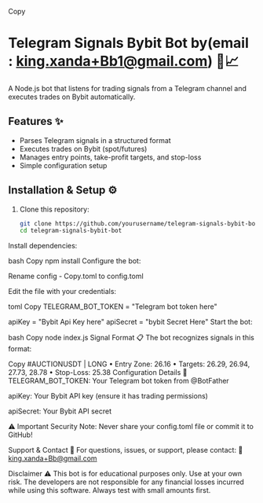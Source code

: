 
Copy
# Telegram Signals Bybit Bot by(email : king.xanda+Bb1@gmail.com) 🤖📈

A Node.js bot that listens for trading signals from a Telegram channel and executes trades on Bybit automatically.

## Features ✨
- Parses Telegram signals in a structured format
- Executes trades on Bybit (spot/futures)
- Manages entry points, take-profit targets, and stop-loss
- Simple configuration setup

## Installation & Setup ⚙️

1. Clone this repository:
   ```bash
   git clone https://github.com/yourusername/telegram-signals-bybit-bot.git
   cd telegram-signals-bybit-bot
Install dependencies:

bash
Copy
npm install
Configure the bot:

Rename config - Copy.toml to config.toml

Edit the file with your credentials:

toml
Copy
TELEGRAM_BOT_TOKEN = "Telegram bot token here"

apiKey = "Bybit Api Key here"
apiSecret = "bybit Secret Here"
Start the bot:

bash
Copy
node index.js
Signal Format 📋
The bot recognizes signals in this format:

Copy
#AUCTIONUSDT | LONG 
• Entry Zone: 26.16 
• Targets: 26.29, 26.94, 27.73, 28.78 
• Stop-Loss: 25.38 
Configuration Details 🔧
TELEGRAM_BOT_TOKEN: Your Telegram bot token from @BotFather

apiKey: Your Bybit API key (ensure it has trading permissions)

apiSecret: Your Bybit API secret

⚠️ Important Security Note: Never share your config.toml file or commit it to GitHub!

Support & Contact 📧
For questions, issues, or support, please contact:
📩 king.xanda+Bb@gmail.com

Disclaimer ⚠️
This bot is for educational purposes only. Use at your own risk. The developers are not responsible for any financial losses incurred while using this software. Always test with small amounts first.
